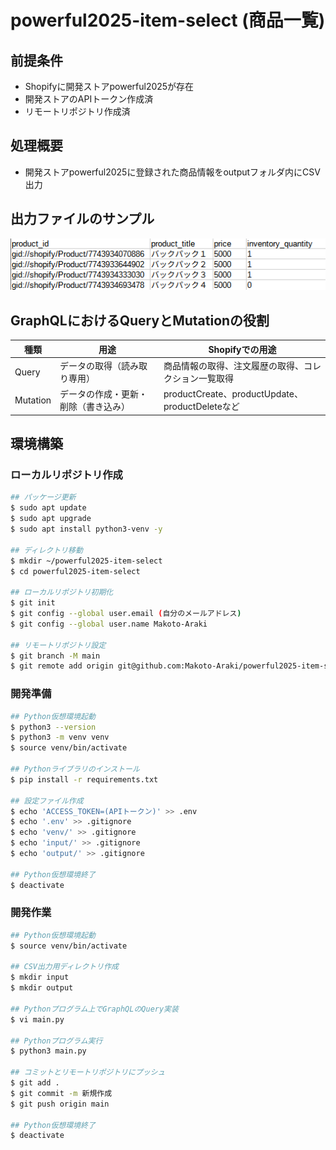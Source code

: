 # powerful2025-item-select (商品一覧)

## 前提条件
- Shopifyに開発ストアpowerful2025が存在
- 開発ストアのAPIトークン作成済
- リモートリポジトリ作成済

## 処理概要
- 開発ストアpowerful2025に登録された商品情報をoutputフォルダ内にCSV出力

## 出力ファイルのサンプル
![出力されるCSVファイル](images/product_csv_01.png)

## GraphQLにおけるQueryとMutationの役割
| 種類     | 用途                             | Shopifyでの用途                                   |
| -------- | ------------------------------- | ------------------------------------------------ |
| Query    | データの取得（読み取り専用）       | 商品情報の取得、注文履歴の取得、コレクション一覧取得 |
| Mutation | データの作成・更新・削除（書き込み）| productCreate、productUpdate、productDeleteなど |

## 環境構築
### ローカルリポジトリ作成
```bash
## パッケージ更新
$ sudo apt update
$ sudo apt upgrade
$ sudo apt install python3-venv -y

## ディレクトリ移動
$ mkdir ~/powerful2025-item-select
$ cd powerful2025-item-select

## ローカルリポジトリ初期化
$ git init
$ git config --global user.email (自分のメールアドレス)
$ git config --global user.name Makoto-Araki

## リモートリポジトリ設定
$ git branch -M main
$ git remote add origin git@github.com:Makoto-Araki/powerful2025-item-select.git
```

### 開発準備
```bash
## Python仮想環境起動
$ python3 --version
$ python3 -m venv venv
$ source venv/bin/activate

## Pythonライブラリのインストール
$ pip install -r requirements.txt

## 設定ファイル作成
$ echo 'ACCESS_TOKEN=(APIトークン)' >> .env
$ echo '.env' >> .gitignore
$ echo 'venv/' >> .gitignore
$ echo 'input/' >> .gitignore
$ echo 'output/' >> .gitignore

## Python仮想環境終了
$ deactivate
```

### 開発作業
```bash
## Python仮想環境起動
$ source venv/bin/activate

## CSV出力用ディレクトリ作成
$ mkdir input
$ mkdir output

## Pythonプログラム上でGraphQLのQuery実装
$ vi main.py

## Pythonプログラム実行
$ python3 main.py

## コミットとリモートリポジトリにプッシュ
$ git add .
$ git commit -m 新規作成
$ git push origin main

## Python仮想環境終了
$ deactivate
```
